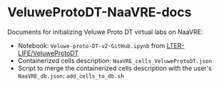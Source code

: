# VeluweProtoDT-NaaVRE-docs

Documents for initializing Veluwe Proto DT virtual labs on NaaVRE:

- Notebook: `Veluwe-proto-DT-v2-GitHub.ipynb` from [LTER-LIFE/VeluweProtoDT](https://github.com/LTER-LIFE/VeluweProtoDT/blob/8dad5614e8894b68f19627af338ee04d014ee667/Jupyter/Veluwe-proto-DT-v2-GitHub.ipynb)
- Containerized cells description: `NaaVRE_cells_VeluweProtoDT.json`
- Script to merge the containerized cells description with the user's `NaaVRE_db.json`: `add_cells_to_db.sh`